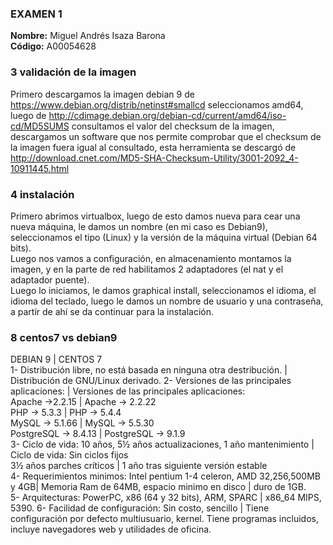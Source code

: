 ### EXAMEN 1  
**Nombre:** Miguel Andrés Isaza Barona  
**Código:** A00054628  
### 3 validación de la imagen  
Primero descargamos la imagen debian 9 de https://www.debian.org/distrib/netinst#smallcd seleccionamos amd64, luego de
http://cdimage.debian.org/debian-cd/current/amd64/iso-cd/MD5SUMS consultamos el valor del checksum de la imagen, descargamos un software 
que nos permite comprobar que el checksum de la imagen fuera igual al consultado, esta herramienta se descargó de
http://download.cnet.com/MD5-SHA-Checksum-Utility/3001-2092_4-10911445.html  

### 4 instalación  
Primero abrimos virtualbox, luego de esto damos nueva para cear una nueva máquina, le damos un nombre (en mi caso es Debian9),
seleccionamos el tipo (Linux) y la versión de la máquina virtual (Debian 64 bits).  
Luego nos vamos a configuración, en almacenamiento montamos la imagen, y en la parte de red habilitamos 2 adaptadores (el nat
y el adaptador puente).  
Luego lo iniciamos, le damos graphical install, seleccionamos el idioma, el idioma del teclado, luego le damos un nombre de usuario
y una contraseña, a partír de ahí se da continuar para la instalación.  

### 8 centos7 vs debian9
DEBIAN 9                                                 |                               CENTOS 7  
1- Distribución libre, no está basada en ninguna otra destribución.       |                  Distribución de GNU/Linux derivado.
2- Versiones de las principales aplicaciones:                             |          Versiones de las principales aplicaciones:  
Apache ->2.2.15                                                          |                           Apache -> 2.2.22  
PHP -> 5.3.3                                                             |                           PHP -> 5.4.4  
MySQL -> 5.1.66                                                          |                           MySQL -> 5.5.30  
     PostgreSQL -> 8.4.13                                                     |                           PostgreSQL -> 9.1.9  
     3- Ciclo de vida: 10 años, 5½ años actualizaciones, 1 año mantenimiento  |                     Ciclo de vida: 	Sin ciclos fijos  
     3½ años parches críticos                                                 |                1 año tras siguiente versión estable  
     4- Requerimientos minimos: Intel pentium 1-4 celeron, AMD 32,256,500MB y 4GB|           Memoria Ram de 64MB, espacio minimo en disco                                                                               |                duro de 1GB.  
     5- Arquitecturas: PowerPC, x86 (64 y 32 bits), ARM, SPARC                |               x86_64
        MIPS, 5390.
     6- Facilidad de configuración: Sin costo, sencillo                       |                 Tiene configuración por defecto
          multiusuario, kernel.                                                                Tiene programas incluidos, incluye
                                                                                                navegadores web y utilidades de oficina.

